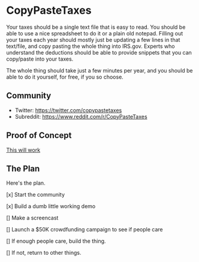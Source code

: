 # CopyPasteTaxes

Your taxes should be a single text file that is easy
to read. You should be able to use a nice spreadsheet
to do it or a plain old notepad. Filling out your taxes
each year should mostly just be updating a few lines in
that text/file, and copy pasting the whole thing into IRS.gov.
Experts who understand the deductions should be able to provide
snippets that you can copy/paste into your taxes.

The whole thing should take just a few minutes per
year, and you should be able to do it yourself, for
free, if you so choose.

## Community

- Twitter: https://twitter.com/copypastetaxes
- Subreddit: https://www.reddit.com/r/CopyPasteTaxes

## Proof of Concept

[This will work](https://jtree.treenotation.org/designer/#grammar%0A%20copyPasteTaxesNode%0A%20%20description%20An%20open%20source%20language%20to%20allow%20Americans%20to%20do%20their%20taxes%20using%20simple%20copy%20and%20paste.%20A%20simple%20language%20that%20compiles%20into%20the%20proper%20tax%20forms%20for%20the%20IRS.%0A%20%20root%0A%20%20inScope%20taxReturnNode%0A%20keywordCell%0A%20intCell%0A%20anyCell%0A%20taxReturnNode%0A%20%20inScope%20yearNode%20taxpayerNode%20dependentNode%20w2Node%20childCardCreditNode%20homeOfficeDeductionNode%0A%20%20crux%20taxReturn%0A%20%20cells%20keywordCell%0A%20yearNode%0A%20%20crux%20year%0A%20%20cells%20keywordCell%20intCell%0A%20taxpayerNode%0A%20%20inScope%20nameNode%20cityNode%20stateNode%20ssnNode%0A%20%20crux%20taxpayer%0A%20%20cells%20keywordCell%0A%20nameNode%0A%20%20crux%20name%0A%20%20catchAllCellType%20anyCell%0A%20%20cells%20keywordCell%0A%20cityNode%0A%20%20crux%20city%0A%20%20cells%20keywordCell%20anyCell%0A%20stateNode%0A%20%20crux%20state%0A%20%20cells%20keywordCell%20anyCell%0A%20ssnNode%0A%20%20crux%20ssn%0A%20%20cells%20keywordCell%20anyCell%0A%20dependentNode%0A%20%20inScope%20nameNode%0A%20%20crux%20dependent%0A%20%20cells%20keywordCell%0A%20w2Node%0A%20%20inScope%20nameNode%20totalIncomeNode%0A%20%20crux%20w2%0A%20%20cells%20keywordCell%0A%20totalIncomeNode%0A%20%20crux%20totalIncome%0A%20%20cells%20keywordCell%20intCell%0A%20childCardCreditNode%0A%20%20inScope%20amountNode%0A%20%20crux%20childCardCredit%0A%20%20cells%20keywordCell%0A%20amountNode%0A%20%20crux%20amount%0A%20%20cells%20keywordCell%20intCell%0A%20homeOfficeDeductionNode%0A%20%20inScope%20amountNode%20Node%0A%20%20crux%20homeOfficeDeduction%0A%20%20cells%20keywordCell%0Asample%0A%20taxReturn%0A%20%20year%202020%0A%20%20taxpayer%0A%20%20%20name%20Breck%20Yunits%0A%20%20%20city%20Honolulu%0A%20%20%20state%20Hawaii%0A%20%20%20ssn%20***-***-****%0A%20%20dependent%0A%20%20%20name%20Little%20Yunits%0A%20%20w2%0A%20%20%20name%20Bluth%20Banana%20Company%0A%20%20%20totalIncome%2045000%0A%20%20childCardCredit%0A%20%20%20amount%201200%0A%20%20homeOfficeDeduction%0A%20%20%20amount%2020000%0A%20%20%20)

## The Plan

Here's the plan.

[x] Start the community

[x] Build a dumb little working demo

[] Make a screencast

[] Launch a $50K crowdfunding campaign to see if people care

[] If enough people care, build the thing.

[] If not, return to other things.
